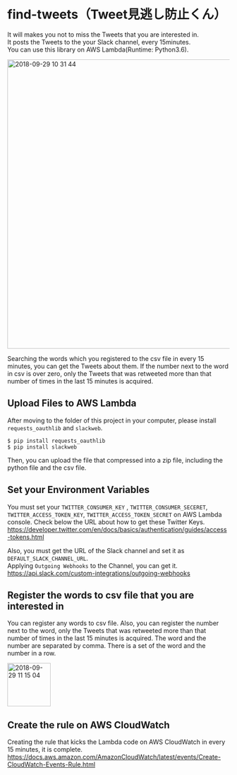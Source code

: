 # find-tweets（Tweet見逃し防止くん）
It will makes you not to miss the Tweets that you are interested in.  
It posts the Tweets to the your Slack channel, every 15minutes.  
You can use this library on AWS Lambda(Runtime: Python3.6).  

<img width="655" alt="2018-09-29 10 31 44" src="https://user-images.githubusercontent.com/8345543/46239392-04274b80-c3d3-11e8-88f1-a0eb4cdd662d.png">


Searching the words which you registered to the csv file in every 15 minutes, you can get the Tweets about them.
If the number next to the word in csv is over zero, only the Tweets that was retweeted more than that number of times in the last 15 minutes is acquired.  

## Upload Files to AWS Lambda
After moving to the folder of this project in your computer, please install `requests_oauthlib` and `slackweb`.  
```
$ pip install requests_oauthlib
$ pip install slackweb
```

Then, you can upload the file that compressed into a zip file, including the python file and the csv file.  

## Set your Environment Variables
You must set your `TWITTER_CONSUMER_KEY` , `TWITTER_CONSUMER_SECERET`, `TWITTER_ACCESS_TOKEN_KEY`, `TWITTER_ACCESS_TOKEN_SECRET` on AWS Lambda console.
Check below the URL about how to get these Twitter Keys.  
https://developer.twitter.com/en/docs/basics/authentication/guides/access-tokens.html  

Also, you must get the URL of the Slack channel and set it as `DEFAULT_SLACK_CHANNEL_URL`.  
Applying `Outgoing Webhooks` to the Channel, you can get it.  
https://api.slack.com/custom-integrations/outgoing-webhooks

## Register the words to csv file that you are interested in
You can register any words to csv file. Also, you can register the number next to the word, only the Tweets that was retweeted more than that number of times in the last 15 minutes is acquired. The word and the number are separated by comma. There is a set of the word and the number in a row.  

<img width="98" alt="2018-09-29 11 15 04" src="https://user-images.githubusercontent.com/8345543/46239814-fffe2c80-c3d8-11e8-9e43-2ed3f8c0c560.png">

## Create the rule on AWS CloudWatch
Creating the rule that kicks the Lambda code on AWS CloudWatch in every 15 minutes, it is complete.
https://docs.aws.amazon.com/AmazonCloudWatch/latest/events/Create-CloudWatch-Events-Rule.html
